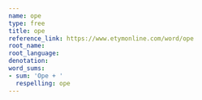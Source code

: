 ```yaml
---
name: ope
type: free
title: ope
reference_link: https://www.etymonline.com/word/ope
root_name: 
root_language: 
denotation: 
word_sums:
- sum: 'Ope + '
  respelling: ope
---
```

